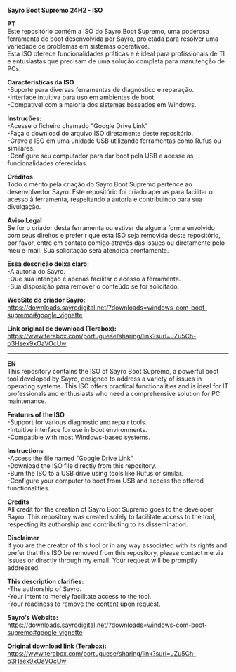 **Sayro Boot Supremo  24H2 - ISO**

**PT**<br/> 
Este repositório contém a ISO do Sayro Boot Supremo, uma poderosa ferramenta de boot 
desenvolvida por Sayro, projetada para resolver uma 
variedade de problemas em sistemas operativos. <br/>
Esta ISO oferece funcionalidades práticas e é ideal para profissionais de TI e
entusiastas que precisam de uma solução completa para manutenção de PCs.

**Características da ISO**<br/>
-Suporte para diversas ferramentas de diagnóstico e reparação.<br/>
-Interface intuitiva para uso em ambientes de boot.<br/>
-Compatível com a maioria dos sistemas baseados em Windows.<br/>

**Instruções:**<br/>
-Acesse o ficheiro chamado "Google Drive Link"<br/>
-Faça o download do arquivo ISO diretamente deste repositório.<br/>
-Grave a ISO em uma unidade USB utilizando ferramentas como Rufus ou similares.<br/>
-Configure seu computador para dar boot pela USB e acesse as funcionalidades oferecidas.<br/>

**Créditos**<br/>
Todo o mérito pela criação do Sayro Boot Supremo pertence ao desenvolvedor Sayro. Este repositório foi criado apenas para 
facilitar o acesso à ferramenta, respeitando a autoria e contribuindo para sua divulgação.

**Aviso Legal**<br/>
Se for o criador desta ferramenta ou estiver de alguma forma envolvido com seus direitos e preferir que esta ISO seja removida deste repositório, por favor, entre em contato comigo 
através das Issues ou diretamente pelo meu e-mail. Sua solicitação será atendida prontamente.

**Essa descrição deixa claro:**<br/>
-A autoria do Sayro.<br/>
-Que sua intenção é apenas facilitar o acesso à ferramenta.<br/>
-Sua disposição para remover o conteúdo se for solicitado.<br/>

**WebSite do criador Sayro:**<br/>
https://downloads.sayrodigital.net/?downloads=windows-com-boot-supremo#google_vignette

**Link original de download (Terabox):**<br/>
https://www.terabox.com/portuguese/sharing/link?surl=JZu5Ch-o3Hsex9xOaVOcUw
____________________________________________________________________________________________________________________
**EN**<br/>
This repository contains the ISO of Sayro Boot Supremo, a powerful boot tool developed by Sayro, designed to 
address a variety of issues in operating systems. This ISO offers practical functionalities and is ideal for IT professionals 
and enthusiasts who need a comprehensive solution for PC maintenance.

**Features of the ISO**<br/>
-Support for various diagnostic and repair tools.<br/>
-Intuitive interface for use in boot environments.<br/>
-Compatible with most Windows-based systems.<br/>

**Instructions**<br/>
-Access the file named "Google Drive Link"<br/>
-Download the ISO file directly from this repository.<br/>
-Burn the ISO to a USB drive using tools like Rufus or similar.<br/>
-Configure your computer to boot from USB and access the offered functionalities.<br/>

**Credits**<br/>
All credit for the creation of Sayro Boot Supremo goes to the developer Sayro. This repository was created solely to 
facilitate access to the tool, respecting its authorship and contributing to its dissemination.

**Disclaimer**<br/>
If you are the creator of this tool or in any way associated with its rights and prefer that this ISO be removed from this 
repository, please contact me via Issues or directly through my email. Your request will be promptly addressed.

**This description clarifies:**<br/>
-The authorship of Sayro.<br/>
-Your intent to merely facilitate access to the tool.<br/>
-Your readiness to remove the content upon request.<br/>

**Sayro's Website:**<br/>
https://downloads.sayrodigital.net/?downloads=windows-com-boot-supremo#google_vignette

**Original download link (Terabox):**<br/>
https://www.terabox.com/portuguese/sharing/link?surl=JZu5Ch-o3Hsex9xOaVOcUw
